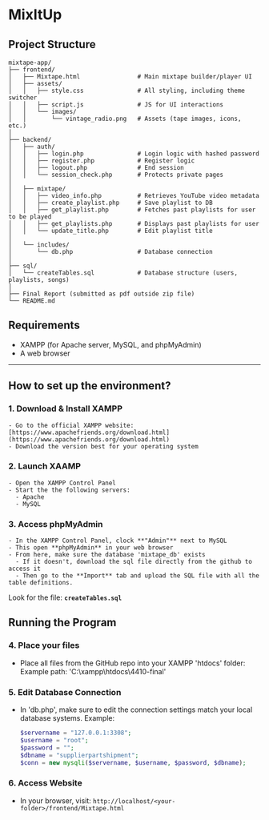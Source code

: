 # MixItUp

## Project Structure
```plaintext
mixtape-app/
├── frontend/
│   ├── Mixtape.html                # Main mixtape builder/player UI
│   ├── assets/
│   │   ├── style.css               # All styling, including theme switcher
│   │   ├── script.js               # JS for UI interactions
│   │   └── images/
│   │       └── vintage_radio.png   # Assets (tape images, icons, etc.)
│
├── backend/
│   ├── auth/
│   │   ├── login.php               # Login logic with hashed password
│   │   ├── register.php            # Register logic
│   │   ├── logout.php              # End session
│   │   └── session_check.php       # Protects private pages
│
│   ├── mixtape/
│   │   ├── video_info.php          # Retrieves YouTube video metadata
│   │   ├── create_playlist.php     # Save playlist to DB
│   │   ├── get_playlist.php        # Fetches past playlists for user to be played
│   │   ├── get_playlists.php       # Displays past playlists for user
│   │   └── update_title.php        # Edit playlist title
│
│   └── includes/
│       └── db.php                  # Database connection
│
├── sql/
│   └── createTables.sql            # Database structure (users, playlists, songs)
│
├── Final Report (submitted as pdf outside zip file)
└── README.md
```



## Requirements
- XAMPP (for Apache server, MySQL, and phpMyAdmin)
- A web browser

---

## How to set up the environment?
  ### 1. Download & Install XAMPP
    - Go to the official XAMPP website: [https://www.apachefriends.org/download.html](https://www.apachefriends.org/download.html)
    - Download the version best for your operating system

  ### 2. Launch XAAMP
    - Open the XAMPP Control Panel
    - Start the the following servers:
      - Apache
      - MySQL

  ### 3. Access phpMyAdmin
    - In the XAMPP Control Panel, clock **"Admin"** next to MySQL
    - This open **phpMyAdmin** in your web browser
    - From here, make sure the database 'mixtape_db' exists
      - If it doesn't, download the sql file directly from the github to access it
      - Then go to the **Import** tab and upload the SQL file with all the table definitions.

  Look for the file: **`createTables.sql`**


## Running the Program
### 4. Place your files
  - Place all files from the GitHub repo into your XAMPP 'htdocs' folder: Example path: 'C:\xampp\htdocs\4410-final'

### 5. Edit Database Connection
  - In 'db.php', make sure to edit the connection settings match your local database systems. Example:
    ```php
    $servername = "127.0.0.1:3308";
    $username = "root";
    $password = "";
    $dbname = "supplierpartshipment";
    $conn = new mysqli($servername, $username, $password, $dbname);

### 6. Access Website
- In your browser, visit:
   `http://localhost/<your-folder>/frontend/Mixtape.html`

